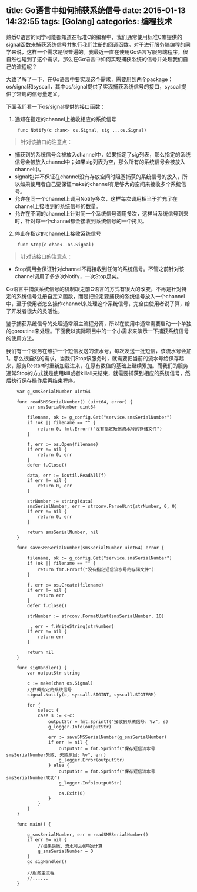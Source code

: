 title: Go语言中如何捕获系统信号
date: 2015-01-13 14:32:55
tags: [Golang]
categories: 编程技术
---
熟悉C语言的同学可能都知道在标准C的编程中，我们通常使用标准C库提供的signal函数来捕获系统信号并执行我们注册的回调函数。对于进行服务端编程的同学来说，这样一个需求是很普遍的。我最近一直在使用Go语言写服务端程序，很自然也碰到了这个需求。那么在Go语言中如何实现捕获系统的信号并处理我们自己的流程呢？

大致了解了一下，在Go语言中要实现这个需求，需要用到两个package：os/signal和syscall，其中os/signal提供了实现捕获系统信号的接口，syscall提供了常规的信号量定义。

下面我们看一下os/signal提供的接口函数：

1. 通知在指定的channel上接收相应的系统信号

        func Notify(c chan<- os.Signal, sig ...os.Signal)

> 针对该接口的注意点：
+ 捕获到的系统信号会被放入channel中，如果指定了sig列表，那么指定的系统信号会被放入channel中；如果sig列表为空，那么所有的系统信号会被放入channel中。
+ signal包并不保证在channel没有存放空间时阻塞捕获的系统信号的放入，所以如果使用者自己要保证make的channel有足够大的空间来接收多个系统信号。
+ 允许在同一个channel上调用Notify多次，这样每次调用相当于扩充了在channel上接收到的系统信号的数量。
+ 允许在不同的channel上针对同一个系统信号调用多次，这样当系统信号到来时，针对每一个channel都会接收到系统信号的一个拷贝。

2. 停止在指定的channel上接收系统信号

        func Stop(c chan<- os.Signal)

> 针对该接口的注意点：
+ Stop调用会保证针对channel不再接收到任何的系统信号。不管之前针对该channel调用了多少次Notify，一次Stop足矣。

Go语言中捕获系统信号的机制跟之前C语言的方式有很大的改变，不再是针对特定的系统信号注册自定义函数，而是把设定要捕获的系统信号放入一个channel中，至于使用者怎么操作channel来处理这个系统信号，完全由使用者说了算，给了开发者很大的灵活性。

鉴于捕获系统信号的处理通常跟主流程分离，所以在使用中通常需要启动一个单独的goroutine来处理。下面我以实际项目中的一个小需求来演示一下捕获系统信号的使用方法。

我们有一个服务在维护一个短信发送的流水号，每次发送一批短信，该流水号会加1。那么很自然的需求，当我们Stop该服务时，就需要把当前的流水号给保存起来，服务Restart时重新加载进来，在原有数值的基础上继续累加。而我们的服务通常Stop的方式就是使用kill或者killall来结束，就需要捕获到相应的系统信号，然后执行保存操作后再结束程序。


        var g_smsSerialNumber uint64

        func readSMSSerialNumber() (uint64, error) {
            var smsSerialNumber uint64

            filename, ok := g_config.Get("service.smsSerialNumber")
            if !ok || filename == "" {
                return 0, fmt.Errorf("没有指定短信流水号的存储文件")
            }

            f, err := os.Open(filename)
            if err != nil {
                return 0, err
            }
            defer f.Close()

            data, err := ioutil.ReadAll(f)
            if err != nil {
                return 0, err
            }

            strNumber := string(data)
            smsSerialNumber, err = strconv.ParseUint(strNumber, 0, 0)
            if err != nil {
                return 0, err
            }

            return smsSerialNumber, nil
        }

        func saveSMSSerialNumber(smsSerialNumber uint64) error {

            filename, ok := g_config.Get("service.smsSerialNumber")
            if !ok || filename == "" {
                return fmt.Errorf("没有指定短信流水号的存储文件")
            }

            f, err := os.Create(filename)
            if err != nil {
                return err
            }
            defer f.Close()

            strNumber := strconv.FormatUint(smsSerialNumber, 10)

            _, err = f.WriteString(strNumber)
            if err != nil {
                return err
            }

            return nil
        }

        func sigHandler() {
            var outputStr string

            c := make(chan os.Signal)
            //拦截指定的系统信号
            signal.Notify(c, syscall.SIGINT, syscall.SIGTERM)

            for {
                select {
                case s := <-c:
                    outputStr = fmt.Sprintf("接收到系统信号: %v", s)
                    g_logger.Info(outputStr)

                    err := saveSMSSerialNumber(g_smsSerialNumber)
                    if err != nil {
                        outputStr = fmt.Sprintf("保存短信流水号smsSerialNumber失败, 失败原因: %v", err)
                        g_logger.Error(outputStr)
                    } else {
                        outputStr = fmt.Sprintf("保存短信流水号smsSerialNumber成功")
                        g_logger.Info(outputStr)

                        os.Exit(0)
                    }
                }
            }
        }

        func main() {

            g_smsSerialNumber, err = readSMSSerialNumber()
            if err != nil {
                //如果失败，流水号从0开始计算
                g_smsSerialNumber = 0
            }
            go sigHandler()

            //服务主流程
            //......
        }

